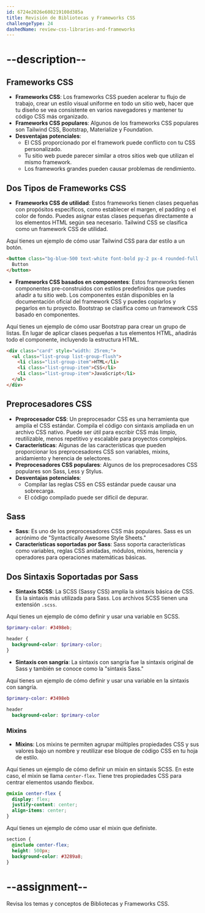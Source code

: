 ```yaml
---
id: 6724e2026e608219108d385a
title: Revisión de Bibliotecas y Frameworks CSS
challengeType: 24
dashedName: review-css-libraries-and-frameworks
---
```


# --description--

## Frameworks CSS

- **Frameworks CSS**: Los frameworks CSS pueden acelerar tu flujo de trabajo, crear un estilo visual uniforme en todo un sitio web, hacer que tu diseño se vea consistente en varios navegadores y mantener tu código CSS más organizado.
- **Frameworks CSS populares**: Algunos de los frameworks CSS populares son Tailwind CSS, Bootstrap, Materialize y Foundation.
- **Desventajas potenciales**:
  - El CSS proporcionado por el framework puede conflicto con tu CSS personalizado.
  - Tu sitio web puede parecer similar a otros sitios web que utilizan el mismo framework.
  - Los frameworks grandes pueden causar problemas de rendimiento.

## Dos Tipos de Frameworks CSS

- **Frameworks CSS de utilidad**: Estos frameworks tienen clases pequeñas con propósitos específicos, como establecer el margen, el padding o el color de fondo. Puedes asignar estas clases pequeñas directamente a los elementos HTML según sea necesario. Tailwind CSS se clasifica como un framework CSS de utilidad.

Aquí tienes un ejemplo de cómo usar Tailwind CSS para dar estilo a un botón.

```html
<button class="bg-blue-500 text-white font-bold py-2 px-4 rounded-full hover:bg-blue-700">
  Button
</button>
```

- **Frameworks CSS basados en componentes**: Estos frameworks tienen componentes pre-construidos con estilos predefinidos que puedes añadir a tu sitio web. Los componentes están disponibles en la documentación oficial del framework CSS y puedes copiarlos y pegarlos en tu proyecto. Bootstrap se clasifica como un framework CSS basado en componentes.

Aquí tienes un ejemplo de cómo usar Bootstrap para crear un grupo de listas. En lugar de aplicar clases pequeñas a tus elementos HTML, añadirás todo el componente, incluyendo la estructura HTML.

```html
<div class="card" style="width: 25rem;">
  <ul class="list-group list-group-flush">
    <li class="list-group-item">HTML</li>
    <li class="list-group-item">CSS</li>
    <li class="list-group-item">JavaScript</li>
  </ul>
</div>
```

## Preprocesadores CSS

- **Preprocesador CSS**: Un preprocesador CSS es una herramienta que amplía el CSS estándar. Compila el código con sintaxis ampliada en un archivo CSS nativo. Puede ser útil para escribir CSS más limpio, reutilizable, menos repetitivo y escalable para proyectos complejos.
- **Características**: Algunas de las características que pueden proporcionar los preprocesadores CSS son variables, mixins, anidamiento y herencia de selectores.
- **Preprocesadores CSS populares**: Algunos de los preprocesadores CSS populares son Sass, Less y Stylus.
- **Desventajas potenciales**:
  - Compilar las reglas CSS en CSS estándar puede causar una sobrecarga.
  - El código compilado puede ser difícil de depurar.

## Sass

- **Sass**: Es uno de los preprocesadores CSS más populares. Sass es un acrónimo de "Syntactically Awesome Style Sheets."
- **Características soportadas por Sass**: Sass soporta características como variables, reglas CSS anidadas, módulos, mixins, herencia y operadores para operaciones matemáticas básicas.

## Dos Sintaxis Soportadas por Sass

- **Sintaxis SCSS**: La SCSS (Sassy CSS) amplía la sintaxis básica de CSS. Es la sintaxis más utilizada para Sass. Los archivos SCSS tienen una extensión `.scss`.

Aquí tienes un ejemplo de cómo definir y usar una variable en SCSS.

```scss
$primary-color: #3498eb;

header {
  background-color: $primary-color;
}
```

- **Sintaxis con sangría**: La sintaxis con sangría fue la sintaxis original de Sass y también se conoce como la "sintaxis Sass."

Aquí tienes un ejemplo de cómo definir y usar una variable en la sintaxis con sangría.

```sass
$primary-color: #3498eb

header
  background-color: $primary-color
```

### Mixins

- **Mixins**: Los mixins te permiten agrupar múltiples propiedades CSS y sus valores bajo un nombre y reutilizar ese bloque de código CSS en tu hoja de estilo.

Aquí tienes un ejemplo de cómo definir un mixin en sintaxis SCSS. En este caso, el mixin se llama `center-flex`. Tiene tres propiedades CSS para centrar elementos usando flexbox.

```scss
@mixin center-flex {
  display: flex;
  justify-content: center;
  align-items: center;
}
```

Aquí tienes un ejemplo de cómo usar el mixin que definiste.

```scss
section {
  @include center-flex;
  height: 500px;
  background-color: #3289a8;
}
```

# --assignment--

Revisa los temas y conceptos de Bibliotecas y Frameworks CSS.
